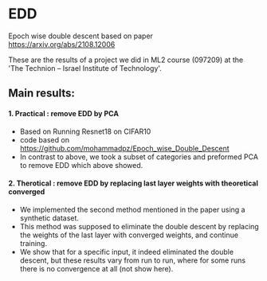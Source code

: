 # EDD
Epoch wise double descent based on paper https://arxiv.org/abs/2108.12006

These are the results of a project we did in ML2 course (097209) at the 'The Technion – Israel Institute of Technology'.


## Main results:
#### 1. Practical : remove EDD by PCA
* Based on Running Resnet18 on CIFAR10 
* code based on https://github.com/mohammadpz/Epoch_wise_Double_Descent
* In contrast to above, we took a subset of categories and preformed PCA to remove EDD which above showed. 

#### 2. Therotical : remove EDD by replacing last layer weights with theoretical converged
* We implemented the second method mentioned in the paper using a synthetic dataset. 
* This method was supposed to eliminate the double descent by replacing the weights of the last layer with converged weights, and continue training. 
* We show that for a specific input, it indeed eliminated the double descent, but these results vary from run to run, where for some runs there is no convergence at all (not show here).
